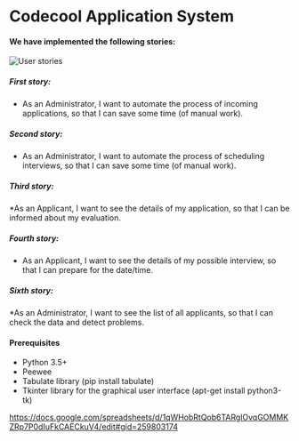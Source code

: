 # Codecool Application System
#### We have implemented the following stories:
![User stories](http://i.imgur.com/MPOGuSC.png)
##### First story:
* As an Administrator, I want to automate the process of incoming applications, so that I can save some time (of manual work).

##### Second story:
* As an Administrator, I want to automate the process of scheduling interviews, so that I can save some time (of manual work).

##### Third story:
*As an Applicant, I want to see the details of my application, so that I can be informed about my evaluation.

##### Fourth story:
* As an Applicant, I want to see the details of my possible interview, so that I can prepare for the date/time.

##### Sixth story:
*As an Administrator, I want to see the list of all applicants, so that I can check the data and detect problems.

#### Prerequisites
* Python 3.5+
* Peewee
* Tabulate library (pip install tabulate)
* Tkinter library for the graphical user interface (apt-get install python3-tk)

https://docs.google.com/spreadsheets/d/1qWHobRtQob6TARglOvqGOMMKZRp7P0dIuFkCAECkuV4/edit#gid=259803174
